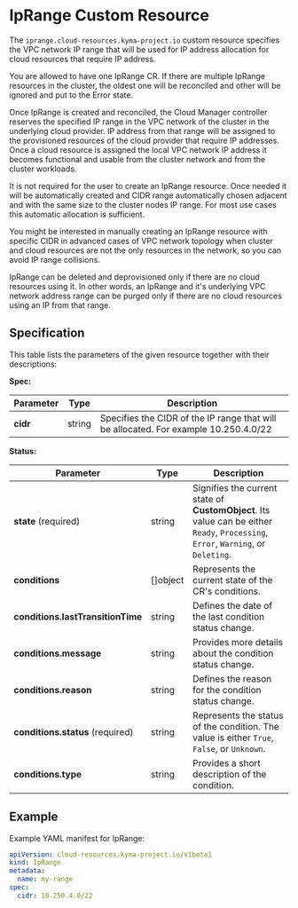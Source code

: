 # IpRange Custom Resource

The `iprange.cloud-resources.kyma-project.io` custom resource specifies the VPC network
IP range that will be used for IP address allocation for cloud resources that require IP address. 

You are allowed to have one IpRange CR. If there are multiple IpRange resources in the cluster, the
oldest one will be reconciled and other will be ignored and put to the Error state.

Once IpRange is created and reconciled, the Cloud Manager controller reserves the specified IP range
in the VPC network of the cluster in the underlying cloud provider. IP address from that range will
be assigned to the provisioned resources of the cloud provider that require IP addresses. Once a 
cloud resource is assigned the local VPC network IP address it becomes functional and usable from the
cluster network and from the cluster workloads.

It is not required for the user to create an IpRange resource. Once needed it will be automatically created
and CIDR range automatically chosen adjacent and with the same size to the cluster nodes IP range. 
For most use cases this automatic allocation is sufficient. 

You might be interested in manually creating an IpRange resource with specific CIDR in advanced cases of
VPC network topology when cluster and cloud resources are not the only resources in the network, so you
can avoid IP range collisions. 

IpRange can be deleted and deprovisioned only if there are no cloud resources using it. In other words,
an IpRange and it's underlying VPC network address range can be purged only if there are no cloud resources
using an IP from that range.


## Specification <!-- {docsify-ignore} -->

This table lists the parameters of the given resource together with their descriptions:

**Spec:**

| Parameter | Type   | Description                                                                          |
|-----------|--------|--------------------------------------------------------------------------------------|
| **cidr**  | string | Specifies the CIDR of the IP range that will be allocated. For example 10.250.4.0/22 |

**Status:**

| Parameter                         | Type       | Description                                                                                                                        |
|-----------------------------------|------------|------------------------------------------------------------------------------------------------------------------------------------|
| **state** (required)              | string     | Signifies the current state of **CustomObject**. Its value can be either `Ready`, `Processing`, `Error`, `Warning`, or `Deleting`. |
| **conditions**                    | \[\]object | Represents the current state of the CR's conditions.                                                                               |
| **conditions.lastTransitionTime** | string     | Defines the date of the last condition status change.                                                                              |
| **conditions.message**            | string     | Provides more details about the condition status change.                                                                           |
| **conditions.reason**             | string     | Defines the reason for the condition status change.                                                                                |
| **conditions.status** (required)  | string     | Represents the status of the condition. The value is either `True`, `False`, or `Unknown`.                                         |
| **conditions.type**               | string     | Provides a short description of the condition.                                                                                     |


## Example <!-- {docsify-ignore} -->

Example YAML manifest for IpRange:

```yaml
apiVersion: cloud-resources.kyma-project.io/v1beta1
kind: IpRange
metadata:
  name: my-range
spec:
  cidr: 10.250.4.0/22
```
